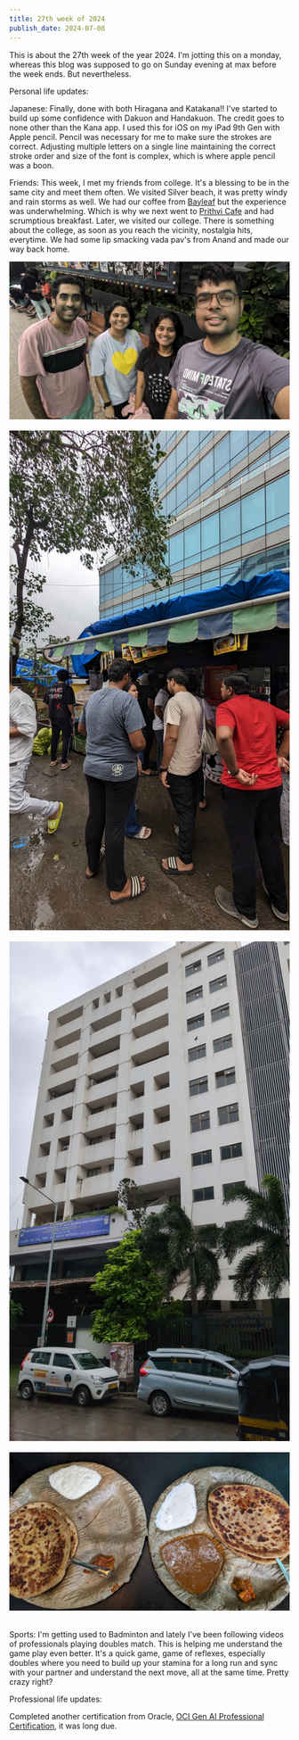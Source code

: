```yaml
---
title: 27th week of 2024
publish_date: 2024-07-08
---
```


This is about the 27th week of the year 2024. I'm jotting this on a monday, whereas this blog was supposed to go on Sunday evening at max before the week ends. But nevertheless. 

Personal life updates:

Japanese: Finally, done with both Hiragana and Katakana!! I've started to build up some confidence with Dakuon and Handakuon. The credit goes to none other than the Kana app. I used this for iOS on my iPad 9th Gen with Apple pencil. Pencil was necessary for me to make sure the strokes are correct. Adjusting multiple letters on a single line maintaining the correct stroke order and size of the font is complex, which is where apple pencil was a boon.

Friends: This week, I met my friends from college. It's a blessing to be in the same city and meet them often. We visited Silver beach, it was pretty windy and rain storms as well. We had our coffee from [Bayleaf][bayleaf] but the experience was underwhelming. Which is why we next went to [Prithvi Cafe][prithvicafe] and had scrumptious breakfast. Later, we visited our college. There is something about the college, as soon as you reach the vicinity, nostalgia hits, everytime. We had some lip smacking vada pav's from Anand and made our way back home.

<img src="images/6.jpg"><br/><br/>
<img src="images/7.jpg"><br/><br/>
<img src="images/8.jpg"><br/><br/>
<img src="images/9.jpg"><br/><br/>

Sports: I'm getting used to Badminton and lately I've been following videos of professionals playing doubles match. This is helping me understand the game play even better. It's a quick game, game of reflexes, especially doubles where you need to build up your stamina for a long run and sync with your partner and understand the next move, all at the same time. Pretty crazy right?

Professional life updates:

Completed another certification from Oracle, [OCI Gen AI Professional Certification][genai], it was long due.


[genai]: https://catalog-education.oracle.com/pls/certview/sharebadge?id=F67BD6283AB8234D728282D816A54976A45617112A1D1DACB2814D6DEBDED163

[prithvicafe]: https://g.co/kgs/nEfjD1N

[bayleaf]: https://g.co/kgs/YZYXr8S